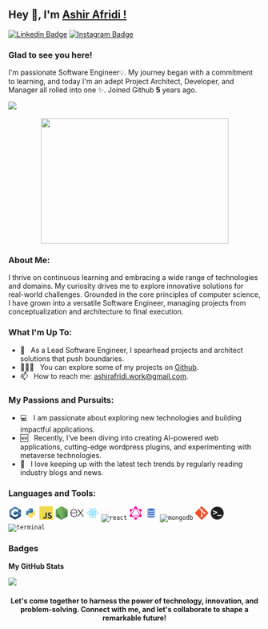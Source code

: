 ## Hey 👋, I'm [Ashir Afridi !](https://github.com/ashirafridi/)

[![Linkedin Badge](https://img.shields.io/badge/-LinkedIn-0e76a8?style=flat-square&logo=Linkedin&logoColor=white)](https://www.linkedin.com/in/afridiashir/)
[![Instagram Badge](https://img.shields.io/badge/-Instagram-e4405f?style=flat-square&logo=Instagram&logoColor=white)](https://instagram.com/afridiashir/)

### Glad to see you here! &nbsp;
I'm passionate Software Engineer💡. My journey began with a commitment to learning, and today I'm an adept Project Architect, Developer, and Manager all rolled into one ✨.
Joined Github **5** years ago.

[![](https://gitwar.herokuapp.com/badge?username=iampavangandhi&label=Gitwar%20Profile%20Score&style=for-the-badge&color=0088cc)](https://gitwar.herokuapp.com/)
<p align="center">
<img align="center" height="250" width="375" alt="" src="https://raw.githubusercontent.com/iampavangandhi/iampavangandhi/master/gifs/coder.gif" />
</p>

### About Me:
I thrive on continuous learning and embracing a wide range of technologies and domains. My curiosity drives me to explore innovative solutions for real-world challenges. Grounded in the core principles of computer science, I have grown into a versatile Software Engineer, managing projects from conceptualization and architecture to final execution.

### What I'm Up To:

- 🚀 &nbsp; As a Lead Software Engineer, I spearhead projects and architect solutions that push boundaries.
- 👨🏻‍💻 &nbsp; You can explore some of my projects on [Github](https://github.com/ashirafridi).
- 📫 &nbsp; How to reach me: ashirafridi.work@gmail.com.
<!-- - 📝 &nbsp; Checkout my [Resume](https://github.com/Hussain-7/Hussain-7/blob/main/Hussain%20Rizvi%20Resume.pdf). -->

### My Passions and Pursuits:

- 💻 &nbsp; I am passionate about exploring new technologies and building impactful applications.
- 🆕 &nbsp; Recently, I’ve been diving into creating AI-powered web applications, cutting-edge wordpress plugins, and experimenting with metaverse technologies.
- 📰 &nbsp; I love keeping up with the latest tech trends by regularly reading industry blogs and news.

### Languages and Tools:

<code><img height="27" src="https://raw.githubusercontent.com/github/explore/80688e429a7d4ef2fca1e82350fe8e3517d3494d/topics/cpp/cpp.png" alt="cpp"></code>
<code><img height="27" src="https://raw.githubusercontent.com/github/explore/80688e429a7d4ef2fca1e82350fe8e3517d3494d/topics/python/python.png" alt="python"></code>
<code><img height="27" src="https://raw.githubusercontent.com/github/explore/80688e429a7d4ef2fca1e82350fe8e3517d3494d/topics/javascript/javascript.png" alt="javascript"></code>
<code><img height="27" src="https://raw.githubusercontent.com/github/explore/80688e429a7d4ef2fca1e82350fe8e3517d3494d/topics/nodejs/nodejs.png" alt="nodejs"></code>
<code><img height="27" src="https://raw.githubusercontent.com/devicons/devicon/master/icons/express/express-original.svg" alt="expressjs"></code>
<code><img height="27" src="https://raw.githubusercontent.com/github/explore/80688e429a7d4ef2fca1e82350fe8e3517d3494d/topics/react/react.png" alt="react"></code>
<code><img height="27" src="https://miro.medium.com/max/1400/1*CStP06JrfLSevaOkPZavvg.png" alt="react"></code>
<code><img height="27" src="https://raw.githubusercontent.com/github/explore/80688e429a7d4ef2fca1e82350fe8e3517d3494d/topics/graphql/graphql.png" alt="graphql"></code>
<code><img height="27" src="https://raw.githubusercontent.com/github/explore/80688e429a7d4ef2fca1e82350fe8e3517d3494d/topics/sql/sql.png" alt="sql"></code>
<code><img height="27" src="https://encrypted-tbn0.gstatic.com/images?q=tbn%3AANd9GcSTTzPAw-55ssm1Im594xYZ9eRQu2JylrkYLg&usqp=CAU" alt="mongodb"></code>
<code><img height="27" src="https://raw.githubusercontent.com/devicons/devicon/master/icons/git/git-original.svg" alt="git"></code>
<code><img height="27" src="https://raw.githubusercontent.com/github/explore/80688e429a7d4ef2fca1e82350fe8e3517d3494d/topics/terminal/terminal.png" alt="terminal"></code>
<code><img height="25" width="27" src="https://logowik.com/content/uploads/images/flutter5786.jpg" alt="terminal"></code>


### Badges

<b>My GitHub Stats</b>

<a href="http://www.github.com/ashirafridi"><img src="https://github-readme-streak-stats.herokuapp.com/?user=ashirafridi7&stroke=ffffff&background=1c1917&ring=0891b2&fire=0891b2&currStreakNum=ffffff&currStreakLabel=0891b2&sideNums=ffffff&sideLabels=ffffff&dates=ffffff&hide_border=true" /></a>

<div align="center">

#### Let's come together to harness the power of technology, innovation, and problem-solving. Connect with me, and let's collaborate to shape a remarkable future!

</div>
